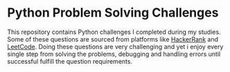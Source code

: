 # Python Problem Solving Challenges

This repository contains Python challenges I completed during my studies.  
Some of these questions are sourced from platforms like [HackerRank](https://www.hackerrank.com/) and [LeetCode](https://leetcode.com/).
Doing these questions are very challenging and yet i enjoy every single step from solving the problems, debugging and handling errors until successful fulfill the question requirements.
